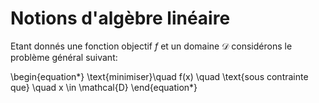 # Notions d'algèbre linéaire

Etant donnés une fonction objectif $f$ et un domaine $\mathcal{D}$ considérons le problème général suivant:

\begin{equation*}
    \text{minimiser}\quad f(x) \quad \text{sous contrainte que} \quad  x \in \mathcal{D}
\end{equation*}
